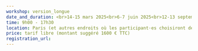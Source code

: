 ```yaml
---
workshop: version_longue
date_and_duration: <br>14-15 mars 2025<br>6-7 juin 2025<br>12-13 septembre 2025<br>14-15 novembre 2025<br>… et huit journées en 2026
time: 9h00 - 17h30
location: Paris (et autres endroits où les participant·es choisiront de se retrouver)
price: tarif libre (montant suggéré 1600 € TTC)
registration_url:
---
```



